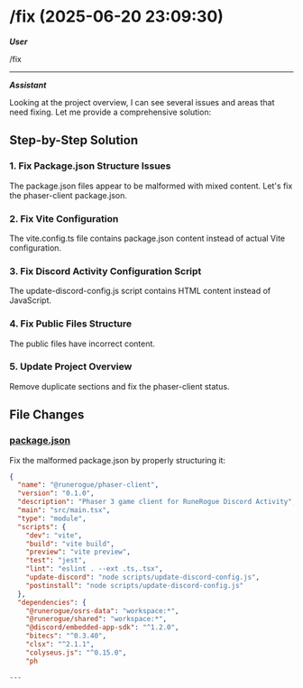 <!-- Generated by SpecStory -->

# /fix  (2025-06-20 23:09:30)

_**User**_

/fix 

---

_**Assistant**_

Looking at the project overview, I can see several issues and areas that need fixing. Let me provide a comprehensive solution:

## Step-by-Step Solution

### 1. Fix Package.json Structure Issues
The package.json files appear to be malformed with mixed content. Let's fix the phaser-client package.json.

### 2. Fix Vite Configuration
The vite.config.ts file contains package.json content instead of actual Vite configuration.

### 3. Fix Discord Activity Configuration Script
The update-discord-config.js script contains HTML content instead of JavaScript.

### 4. Fix Public Files Structure
The public files have incorrect content.

### 5. Update Project Overview
Remove duplicate sections and fix the phaser-client status.

## File Changes

### [package.json](file:///c%3A/Users/aggis/GitHub/runerogue/packages/phaser-client/package.json)

Fix the malformed package.json by properly structuring it:

````json
{
  "name": "@runerogue/phaser-client",
  "version": "0.1.0",
  "description": "Phaser 3 game client for RuneRogue Discord Activity",
  "main": "src/main.tsx",
  "type": "module",
  "scripts": {
    "dev": "vite",
    "build": "vite build",
    "preview": "vite preview",
    "test": "jest",
    "lint": "eslint . --ext .ts,.tsx",
    "update-discord": "node scripts/update-discord-config.js",
    "postinstall": "node scripts/update-discord-config.js"
  },
  "dependencies": {
    "@runerogue/osrs-data": "workspace:*",
    "@runerogue/shared": "workspace:*",
    "@discord/embedded-app-sdk": "^1.2.0",
    "bitecs": "^0.3.40",
    "clsx": "^2.1.1",
    "colyseus.js": "^0.15.0",
    "ph

---

